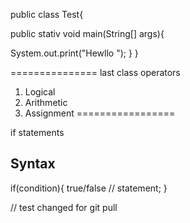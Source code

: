 public class Test{

public stativ void main(String[] args){


System.out.print("Hewllo ");
}
}


===============
last class 
operators 
1. Logical 
2. Arithmetic 
3. Assignment 
=================

if statements 
## Syntax 
if(condition){  true/false 
  // statement;
}


// test changed for git pull
